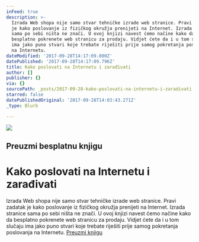 ```yaml
---
inFeed: true
description: >-
  Izrada Web shopa nije samo stvar tehničke izrade web stranice. Pravi zadatak
  je kako poslovanje iz fizičkog okružja prenijeti na Internet. Izrada stranice
  sama po sebi ništa ne znači. U ovoj knjizi navest ćemo načine kako da
  besplatno pokrenete web stranicu za prodaju. Vidjet ćete da i u tom slučaju
  ima jako puno stvari koje trebate riješiti prije samog pokretanja poslovanja
  na Internetu.
dateModified: '2017-09-28T14:17:09.000Z'
datePublished: '2017-09-28T14:17:09.796Z'
title: Kako poslovati na Internetu i zarađivati
author: []
publisher: {}
via: {}
sourcePath: _posts/2017-09-28-kako-poslovati-na-internetu-i-zaradivati.md
starred: false
datePublishedOriginal: '2017-09-28T14:03:43.271Z'
_type: Blurb

---
```

![](https://the-grid-user-content.s3-us-west-2.amazonaws.com/c66064fa-c9f9-4e54-8a9f-0c824f353cbb.png)

## Preuzmi besplatnu knjigu

# Kako poslovati na Internetu i zarađivati

Izrada Web shopa nije samo stvar tehničke izrade web stranice. Pravi zadatak je kako poslovanje iz fizičkog okružja prenijeti na Internet. Izrada stranice sama po sebi ništa ne znači. U ovoj knjizi navest ćemo načine kako da besplatno pokrenete web stranicu za prodaju. Vidjet ćete da i u tom slučaju ima jako puno stvari koje trebate riješiti prije samog pokretanja poslovanja na Internetu.
[Preuzmi knjigu][0]

[0]: https://yadi.sk/i/cFWvrE9Z3NJAgQ